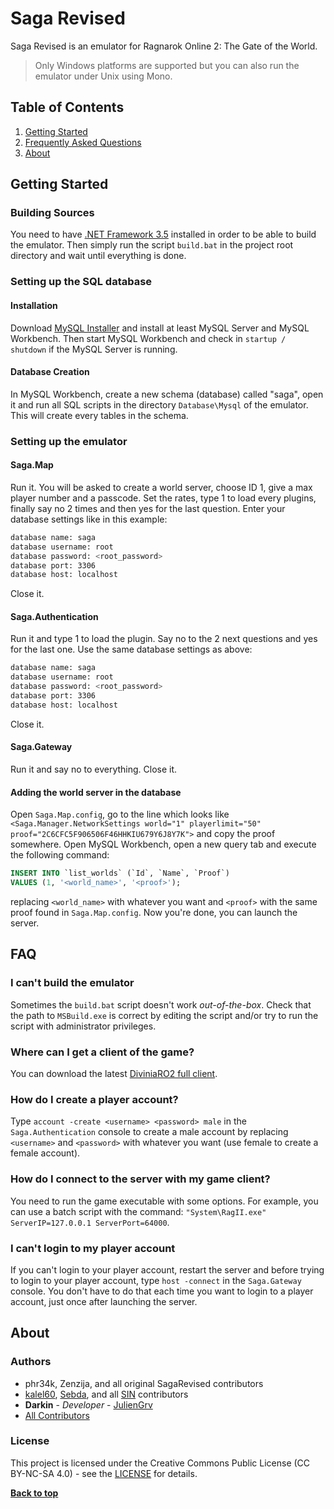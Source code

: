 # Saga Revised

Saga Revised is an emulator for Ragnarok Online 2: The Gate of the World.

> Only Windows platforms are supported but you can also run the emulator under Unix using Mono.

## Table of Contents

1. [Getting Started](#getting-started)
1. [Frequently Asked Questions](#faq)
1. [About](#about)

## Getting Started

### Building Sources

You need to have [.NET Framework 3.5](http://www.microsoft.com/en-us/download/details.aspx?id=21) installed in order to be able to build the emulator. Then simply run the script `build.bat` in the project root directory and wait until everything is done.

### Setting up the SQL database

#### Installation

Download [MySQL Installer](http://dev.mysql.com/downloads/windows/installer/) and install at least MySQL Server and MySQL Workbench. Then start MySQL Workbench and check in `startup / shutdown` if the MySQL Server is running.

#### Database Creation

In MySQL Workbench, create a new schema (database) called "saga", open it and run all SQL scripts in the directory `Database\Mysql` of the emulator. This will create every tables in the schema.

### Setting up the emulator

#### Saga.Map

Run it. You will be asked to create a world server, choose ID 1, give a max player number and a passcode. Set the rates, type 1 to load every plugins, finally say no 2 times and then yes for the last question. Enter your database settings like in this example:

```bash
database name: saga
database username: root
database password: <root_password>
database port: 3306
database host: localhost
```

Close it.

#### Saga.Authentication

Run it and type 1 to load the plugin. Say no to the 2 next questions and yes for the last one. Use the same database settings as above:

```bash
database name: saga
database username: root
database password: <root_password>
database port: 3306
database host: localhost
```

Close it.

#### Saga.Gateway

Run it and say no to everything. Close it.

#### Adding the world server in the database

Open `Saga.Map.config`, go to the line which looks like `<Saga.Manager.NetworkSettings world="1" playerlimit="50" proof="2C6CFC5F906506F46HHKIU679Y6J8Y7K">` and copy the proof somewhere. Open MySQL Workbench, open a new query tab and execute the following command:
```sql
INSERT INTO `list_worlds` (`Id`, `Name`, `Proof`)
VALUES (1, '<world_name>', '<proof>');
```
replacing `<world_name>` with whatever you want and `<proof>` with the same proof found in `Saga.Map.config`.
Now you're done, you can launch the server.

## FAQ

### I can't build the emulator

Sometimes the `build.bat` script doesn't work *out-of-the-box*. Check that the path to `MSBuild.exe` is correct by editing the script and/or try to run the script with administrator privileges.

### Where can I get a client of the game?

You can download the latest [DiviniaRO2 full client](https://mega.co.nz/#!yZhlkB5S!j6zia8kE_uLZ65WaJavDS-nVvq7-vyDgtGfRIbcmm9E).

### How do I create a player account?

Type `account -create <username> <password> male` in the `Saga.Authentication` console to create a male account by replacing `<username>` and `<password>` with whatever you want (use female to create a female account).

### How do I connect to the server with my game client?

You need to run the game executable with some options. For example, you can use a batch script with the command: `"System\RagII.exe" ServerIP=127.0.0.1 ServerPort=64000`.

### I can't login to my player account

If you can't login to your player account, restart the server and before trying to login to your player account, type `host -connect` in the `Saga.Gateway` console. You don't have to do that each time you want to login to a player account, just once after launching the server.

## About

### Authors

* phr34k, Zenzija, and all original SagaRevised contributors
* [kalel60](https://www.assembla.com/profile/kalel60), [Sebda](https://www.assembla.com/profile/Sebda), and all [SIN](https://app.assembla.com/spaces/stilleinnorden) contributors
* **Darkin** - *Developer* - [JulienGrv](https://github.com/JulienGrv)
* [All Contributors](https://github.com/JulienGrv/saga-revised/contributors)

### License

This project is licensed under the Creative Commons Public License (CC BY-NC-SA 4.0) - see the [LICENSE](https://github.com/JulienGrv/saga-revised/blob/master/LICENSE) for details.

**[Back to top](#table-of-contents)**
